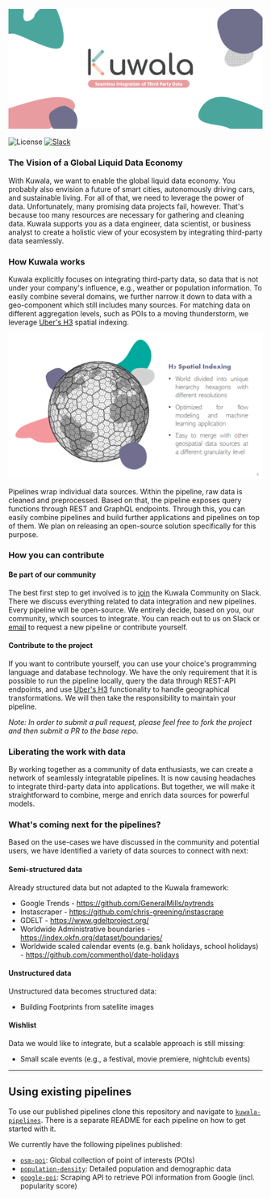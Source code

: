 ![Logo Banner](./docs/images/kuwala_title_banner.png)

![License](https://img.shields.io/github/license/kuwala-io/kuwala)
[![Slack](https://img.shields.io/badge/slack-chat-orange.svg)](
https://join.slack.com/t/kuwala-community/shared_invite/zt-l5b2yjfp-pXKFBjbnl7_P3nXtwca5ag)

### The Vision of a Global Liquid Data Economy

With Kuwala, we want to enable the global liquid data economy. You probably also envision a future of smart cities, 
autonomously driving cars, and sustainable living. For all of that, we need to leverage the power of data. 
Unfortunately, many promising data projects fail, however. That's because too many resources are necessary for 
gathering and cleaning data. Kuwala supports you as a data engineer, data scientist, or business analyst to create a 
holistic view of your ecosystem by integrating third-party data seamlessly.

### How Kuwala works

Kuwala explicitly focuses on integrating third-party data, so data that is not under your company's influence, e.g., 
weather or population information. To easily combine several domains, we further narrow it down to data with a 
geo-component which still includes many sources. For matching data on different aggregation levels, such as POIs to a 
moving thunderstorm, we leverage [Uber's H3](https://eng.uber.com/h3/) spatial indexing.

![H3 Overview](./docs/images/h3_overview.png)

Pipelines wrap individual data sources. Within the pipeline, raw data is cleaned and preprocessed. Based on that, the 
pipeline exposes query functions through REST and GraphQL endpoints. Through this, you can easily combine pipelines and 
build further applications and pipelines on top of them. We plan on releasing an open-source solution specifically for 
this purpose.

### How you can contribute

#### Be part of our community

The best first step to get involved is to 
[join](https://join.slack.com/t/kuwala-community/shared_invite/zt-l5b2yjfp-pXKFBjbnl7_P3nXtwca5ag) the Kuwala Community 
on Slack. There we discuss everything related to data integration and new pipelines. Every pipeline will be open-source. 
We entirely decide, based on you, our community, which sources to integrate. You can reach out to us on Slack or 
[email](mailto:community@kuwala.io) to request a new pipeline or contribute yourself. 

#### Contribute to the project

If you want to contribute 
yourself, you can use your choice's programming language and database technology. We have the only requirement that it 
is possible to run the pipeline locally, query the data through REST-API endpoints, and use 
[Uber's H3](https://eng.uber.com/h3/) functionality to handle geographical transformations. We will then take the 
responsibility to maintain your pipeline.

*Note: In order to submit a pull request, please feel free to fork the project and then submit a PR to the base repo.*

### Liberating the work with data

By working together as a community of data enthusiasts, we can create a network of seamlessly integratable pipelines. 
It is now causing headaches to integrate third-party data into applications. But together, we will make it 
straightforward to combine, merge and enrich data sources for powerful models.

### What's coming next for the pipelines?
Based on the use-cases we have discussed in the community and potential users, we have identified a variety of data 
sources to connect with next:

#### Semi-structured data
Already structured data but not adapted to the Kuwala framework:

- Google Trends - https://github.com/GeneralMills/pytrends
- Instascraper - https://github.com/chris-greening/instascrape
- GDELT - https://www.gdeltproject.org/
- Worldwide Administrative boundaries - https://index.okfn.org/dataset/boundaries/
- Worldwide scaled calendar events (e.g. bank holidays, school holidays) - https://github.com/commenthol/date-holidays

#### Unstructured data
Unstructured data becomes structured data:
- Building Footprints from satellite images

#### Wishlist
Data we would like to integrate, but a scalable approach is still missing:

- Small scale events (e.g., a festival, movie premiere, nightclub events)

---

## Using existing pipelines

To use our published pipelines clone this repository and navigate to 
[`kuwala-pipelines`](https://github.com/kuwala-io/kuwala/tree/master/kuwala-pipelines). There is a separate README 
for each pipeline on how to get started with it.

We currently have the following pipelines published:
- [`osm-poi`](https://github.com/kuwala-io/kuwala/tree/master/kuwala-pipelines/osm-poi):
  Global collection of point of interests (POIs)
- [`population-density`](https://github.com/kuwala-io/kuwala/tree/master/kuwala-pipelines/population-density): 
  Detailed population and demographic data
- [`google-poi`](https://github.com/kuwala-io/kuwala/tree/master/kuwala-pipelines/google-poi):
  Scraping API to retrieve POI information from Google (incl. popularity score)